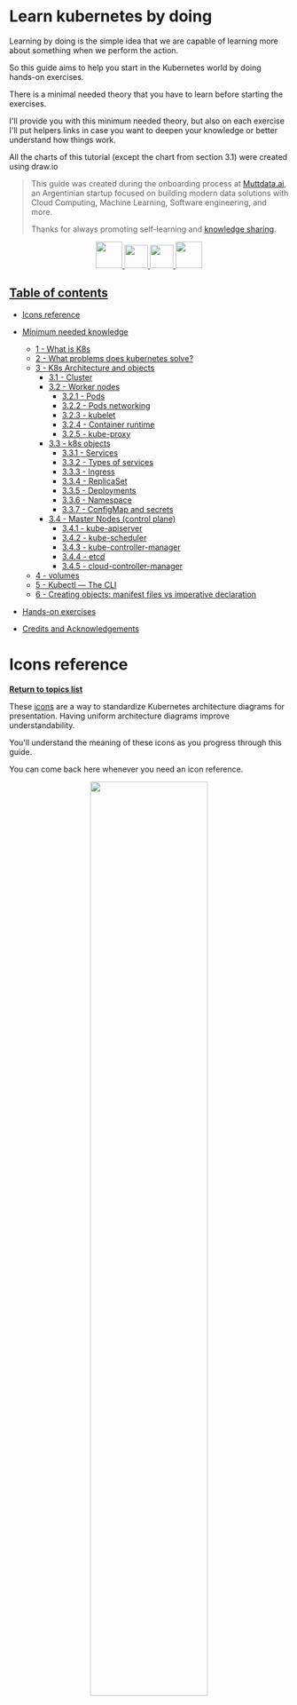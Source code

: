 # Learn kubernetes by doing

Learning by doing is the simple idea that we are capable of learning more about something when we perform the action.

So this guide aims to help you start in the Kubernetes world by doing hands-on exercises.

There is a minimal needed theory that you have to learn before starting the exercises.

I'll provide you with this minimum needed theory, but also on each exercise I'll put helpers links in case you want to deepen your knowledge or better understand how things work.

All the charts of this tutorial (except the chart from section 3.1) were created using draw.io

> This guide was created during the onboarding process at [Muttdata.ai](https://muttdata.ai/), an Argentinian startup focused on building modern data solutions with Cloud Computing, Machine Learning, Software engineering, and more.
>
>Thanks for always promoting self-learning and [knowledge sharing](https://muttdata.ai/blog/).


<p align="center">
   <a href=https://muttdata.ai>
    <img src="./assets/muttlogo.jpeg" width="48px"></img>
  </a>
  <a href=https://ar.linkedin.com/company/mutt-data>
    <img src="./assets/linkedin.png" width="42px"></img>
  </a>
  <a href=https://www.youtube.com/channel/UCzQyAiNmw4os0sTB0v5D4WA>
    <img src="./assets/youtube.gif" width="42px"></img>
  </a>
  <a href=https://www.instagram.com/mutt.data>
    <img src="./assets/instagram.png" width="48px"></img>
  </a>
</p>
  


## [Table of contents](#table-of-contents)

- [Icons reference](#icons-reference)
- [Minimum needed knowledge](#minimum-needed-knowledge)
  - [1 - What is K8s](#1---what-is-k8s)
  - [2 - What problems does kubernetes solve?](#2---what-problems-does-kubernetes-solve)
  - [3 - K8s Architecture and objects](#3---k8s-architecture-and-objects)
      - [3.1 - Cluster](#31---cluster)
      - [3.2 - Worker nodes](#32---worker-nodes)
          - [3.2.1 - Pods](#321---pods)
          - [3.2.2 - Pods networking](#322---pods-networking)
          - [3.2.3 - kubelet](#323---kubelet)
          - [3.2.4 - Container runtime](#324---container-runtime)
          - [3.2.5 - kube-proxy](#325---kube-proxy)
      - [3.3 - k8s objects](#33---k8s-objects)
          - [3.3.1 - Services](#331---services)
          - [3.3.2 - Types of services](#332---types-of-services)
          - [3.3.3 - Ingress](#333---ingress)
          - [3.3.4 - ReplicaSet](#334---replicasets)
          - [3.3.5 - Deployments](#335---deployments)
          - [3.3.6 - Namespace](#336---namespaces)
          - [3.3.7 - ConfigMap and secrets](#337---configmap-and-secret)
      - [3.4 - Master Nodes (control plane)](#34---master-nodes-control-plane)
          - [3.4.1 - kube-apiserver](#341---kube-apiserver)
          - [3.4.2 - kube-scheduler](#342---kube-scheduler)
          - [3.4.3 - kube-controller-manager](#343---kube-controller-manager)
          - [3.4.4 - etcd](#344---etcd)
          - [3.4.5 - cloud-controller-manager](#345---cloud-controller-manager)
  - [4 - volumes](#4---volumes)   
  - [5 - Kubectl — The CLI](#5---kubectl---the-cli)  
  - [6 - Creating objects: manifest files vs imperative declaration](#6---creating-objects-manifest-files-vs-imperative-declaration)

- [Hands-on exercises](#hands-on-exercises)
- [Credits and Acknowledgements](#credits-and-acknowledgements)

# Icons reference
**[Return to topics list](#table-of-contents)**

These [icons](https://github.com/kubernetes/community/tree/master/icons) are a way to standardize Kubernetes architecture diagrams for presentation. Having uniform architecture diagrams improve understandability.

You'll understand the meaning of these icons as you progress through this guide.

You can come back here whenever you need an icon reference.

<p align="center">
  <img src="./assets/k8s-icons-reference.png" width="65%">
</p>

# Minimum needed knowledge

## 1 - What is k8s?
**[Return to topics list](#table-of-contents)**

- Kubernetes (aka k8s) is an open-source container orchestration framework. 
- It was originally developed by google
- It helps you manage containerized applications (be docker containers or some other technology)
- These applications can be made up of hundreds or maybe thousands of containers in different environments (physical machines, VMs, cloud, etc) 

## 2 - What problems does kubernetes solve?
**[Return to topics list](#table-of-contents)**

Kubernetes becomes very useful when you're working with microservices.

Just to remember, a microservices architecture is an architecture that breaks an application into various small independent services that communicate with each other over well-defined APIs, unlike traditional monolithic architecture, where all processes are tightly coupled and run as a single service.

<p align="center">
  <img src="./assets/monolithic-vs-microservices.png" width="60%">
</p>

The rise of microservices caused increased usage of container technologies. These microservices are sometimes made up of hundreds or maybe even thousands of containers. 

Now managing those loads of containers across multiple environments using scripts and self-made tools can be really complex and sometimes even impossible.

So that specific scenario actually caused the need for having container orchestration technologies like Kubernetes.

Some of the problems that k8s solves are:

- **Microservices communication**: if you have an application made up of hundreds of Microservices, they need to efficiently and reliably communicate with each other. Kubernetes can take care of that (later you will understand how k8s do this).

- **high availability or no downtime**: high availability means that the application has no downtime so it's always accessible by the users. 

- **Horizontal scaling**: The workload on your application could increase and decrease abruptly in different moments. Sometimes you have to scaling up the replicas of a service to balance the workload, and after the overload you have scaling it down to keeps your costs low. Kubernetes can do that for you (auto scale).

- **Self healing**: Whenever one of the hundreds of services goes down due to fatal error, you’ll want to automatically instantiate a new, healthy replica of this service. Kubernetes can do this for you (self healing).

- **Automated rollouts and rollbacks**: Kubernetes can take care of deployment operations like the rollout of a new version of the application, and the rollback to a previous version. All of these operations can be performed reliably just by executing a couple of commands from a command line.

- **Secret and configuration management**: Kubernetes provides built-in mechanisms to effectively store and manage configuration (like environmental variables, database connections) across different environments (eg : production, test, development). It also allows for storing sensitive configuration data, meant to be kept secret in a special manner, so that accidental exposure of such data is minimized.


## 3 - K8s Architecture and objects

### 3.1 - Cluster
**[Return to topics list](#table-of-contents)**

**[Check icons reference](#icons-reference)**

A Kubernetes cluster consists of a set of worker machines (virtual or physical machines), called nodes, that run containerized applications.

Remember that containerized applications are applications that run in isolated runtime environments called containers. 

Containers encapsulate an application with all its dependencies, including system libraries, binaries, and configuration files (like Docker containers).

These are the components of a Kubernetes cluster:

<p align="center">
  <img src="./assets/k8s-architecture.png" width="100%">
</p>

### 3.2 - Worker nodes
**[Return to topics list](#table-of-contents)**

**[Check icons reference](#icons-reference)**

- A node may be a virtual or physical machine, depending on the cluster.
- Every cluster has at least one worker node.
- Kubernetes runs your workload into the Worker Nodes. 
- These workloads are containerized applications.
- On each node, you'll find a set of pods (where containerized applications run) as well as 3 important daemons processes: kubelet, kube-proxy, and the container runtime.
- Let's see what these components are.

<p align="center">
  <img src="./assets/k8s-worker-node.png" width="30%">
</p>

### 3.2.1 - Pods
**[Return to topics list](#table-of-contents)**

- The worker nodes host the pods. 
- Pods are the smallest deployable units of computing that you can create and manage in Kubernetes.
- A Pod contains one or more containers (not necessarily Docker containers), with shared storage and network resources.
- A Pod is usually meant to run one application container inside of it (but you can run multiple containers inside one pod). 
- For example, in a worker node you could have one pod that runs a database app, and another pod that runs some python app.
- Pods are ephemeral which means that they are not designed to run forever, so they can die very easily.
- It's recommended to have **no more than 110 pods per node** (check out the [considerations for large clusters](https://kubernetes.io/docs/setup/best-practices/cluster-large/)).

### 3.2.2 - Pods networking

**[Return to topics list](#table-of-contents)**

**[Check icons reference](#icons-reference)**

- When pods are created, they are assigned a unique IP address (**, not the container** the pod gets the IP address).
- Containers inside a pod share the same network space, which means that, within the pod, containers can communicate with each other by using the localhost address.
- Also, each container inside a pod gets its own port.
- You can use this IP (and the corresponding port) to access the pod from anywhere within the Kubernetes cluster.
- So each pod can communicate with each other using that IP address, which is an internal IP address.

<p align="center">
  <img src="./assets/k8s-nodes-networking.png" width="100%">
</p>

### 3.2.3 - kubelet

**[Return to topics list](#table-of-contents)**

- The way k8s schedule and manage the pods is by using three processes that must be installed on every node.
- One of those processes is kubelet.
- The Kubelet is the Kubernetes agent whose responsibility is to interact with the container runtime to perform operations such as starting, stopping, maintaining containers, and assigning resources from the node to the container like CPU, ram, and storage resources.  

### 3.2.4 - Container runtime

**[Return to topics list](#table-of-contents)**

- The container runtime is responsible for managing the life cycle of each container running in the node. 
- After a pod is scheduled on the node, the container runtime pulls the images specified by the pod from the container registry (e.g Docker regitry, Google Cloud container registry, etc).
- When a pod is terminated, the container runtime kills the containers that belong to the pod.


### 3.2.5 - kube-proxy
**[Return to topics list](#table-of-contents)**

- Let’s say we have several pods with replicas running in our cluster.
- When a request reaches the k8s cluster, how is it forwarded to one of the underlying pods? By using the kube-proxy.
- The kube-proxy component is implemented as a network proxy and a load balancer. 
- It orchestrates the network to route requests to the appropriate pods. 
- kube-proxy **can only route traffic within a Kubernetes cluster**
- It routes traffic to the appropriate pod based on the associated service name and the port number of an incoming request (you'll learn more about services in the next section).

## 3.3 - k8s objects
**[Return to topics list](#table-of-contents)**

Kubernetes Objects are persistent entities in the Kubernetes system. Kubernetes uses these entities to represent the state of your cluster. 

There are many kinds of objects: **pods, Deployments, services, ReplicaSets, etc**.

In k8s objects can be created from a YAML file using the command line, or even you can avoid this YAML file and use the command line by passing some flags with values.

You'll learn more about this in the section :  

**Creating objects: manifest files vs imperative declaration**

### 3.3.1 - Services

**[Return to topics list](#table-of-contents)**

**[Check icons reference](#icons-reference)**

- Pods are constantly created and destroyed. This could happen for many reasons. For example when a pod crashes, when bugs are fixed or new features are added to an application, etc. 
- In any case, the pod will die and a new one will get created in its place. When this happens **it will get assigned a new IP address**. 
- Obviously, this is inconvenient because if you are communicating with that pod, you have to adjust the IP address every time the pod dies or restarts.
- **You need a way to reach the pods regardless of their IP address**. To solve this, Kubernetes introduces the concept of ```service```.
- A service is an abstraction layer, that **acts as a static IP address** that defines access to a set of pods. 
- By using a service, you don’t access pods directly through their private IP addresses. 
- Instead, **a service select all the Pods matching certain criteria** (for example, a label), and the **Kube-proxy** forwards the requests to those pods.
- The good thing here is that **the life cycles of the service and the pod are not connected** so even if the pod dies, the service and its IP address will stay up so you don't have to change that endpoint anymore.


### 3.3.2 - Types of Services
**[Return to topics list](#table-of-contents)**

**[Check icons reference](#icons-reference)**

**ClusterIP** 

- A ClusterIP service is the default Kubernetes service. 
- This service has a cluster-internal IP address, **which is only reachable from within the cluster**. 
- External traffic cannot hit a service of type ClusterIP directly.
- To allow external traffic, you need to configure another Kubernetes resource called **ingress** (you'll learn more about ingress in the next section).
- Also you can interact with this type of service by using the command line with kube-proxy (this requires being authenticated into the cluster infrastructure).
- This type of service is useful for testing purposes (using the command line), or for private applications we don't want to expose to the internet.

<p align="center">
  <img src="./assets/k8s-ClusterIP.png" width="50%">
</p>


**NodePort**

- This type of service allows the external traffic to the worker nodes, by using a fixed port on each worker node. 
- It allocates a port from a range 30000–32767.
- NodePort configuration will automatically create the ClusterIP to route the traffic internally. 
- Users can access the service externally by using the IP address of the node and the exposed NodePort. 
- If you are running a service that doesn’t have to be always available, or you are very cost-sensitive, this method will work for you. A good example of such an application is a demo app or something temporary.

<p align="center">
  <img src="./assets/k8s-NodePort.png" width="70%">
</p>


**LoadBalancer** 
- Used to expose the service externally using a cloud provider’s load balancer. 
- Clients send requests to the IP address of a network load balancer that will forward all traffic to your service.
- If you want to directly expose a service, this is the default method.
- The big downside is that each service you expose with a LoadBalancer will get its own IP address, and you have to pay for a LoadBalancer per exposed service, which can get expensive!

<p align="center">
  <img src="./assets/k8s-LoadBalancer.png" width="50%">
</p>

**Headless**

As we said earlier, each connection to the service is forwarded to one randomly selected backing pod. But, what happens if you want to talk with a group of Pods? or what happens if you want to talk directly with a specific pod?  Connecting through the service isn’t the way to do this. 

  The solution here is to use a **Headless service**. For headless Services, a cluster IP is not allocated, kube-proxy does not handle these Services, and there is no load balancing or proxying done by the platform for them. Instead, Headless allows you to discover pod IPs through DNS lookups.

  Usually, when you perform a DNS lookup for a service, the DNS server returns a single IP — the service’s clusterIP. But if you tell Kubernetes you don’t need a cluster IP for your service (you do this by setting the clusterIP field to `None` in the service specification ), the DNS server will return multiple `A` records for the service, each pointing to the IP of an individual pod backing the service at that moment. 

  In these links you'll find two useful videos about services, types of services, and networking:
    - [Kubernetes Services explained | ClusterIP vs NodePort vs LoadBalancer vs Headless Service](https://www.youtube.com/watch?v=T4Z7visMM4E&ab_channel=TechWorldwithNana)
    - [Pods and Containers - Kubernetes Networking | Container Communication inside the Pod](https://www.youtube.com/watch?v=5cNrTU6o3Fw&ab_channel=TechWorldwithNana)
    - [Kubernetes Services simply visually explained](https://medium.com/swlh/kubernetes-services-simply-visually-explained-2d84e58d70e5)


### 3.3.3 - Ingress

**[Return to topics list](#table-of-contents)**

**[Check icons reference](#icons-reference)**

- Individually exposing and managing services is inefficient and not scalable in large Kubernetes clusters.
- That's how **ingress** becomes the ideal solution.
- Ingress is an API object that provides routing rules to manage access to the services within a k8s cluster.
- **It acts as the entry point for the whole k8s cluster**, exposing multiple services under a single IP address, with a secure protocol and a domain name. 
- External request goes first to ingress and it does the forwarding then to the service.
- Some use cases of Kubernetes Ingress include:
  - Providing externally reachable URLs for services
  - Load balancing traffic
  - Offering name-based virtual hosting
  - Terminating SSL (secure sockets layer) or TLS (transport layer security)

Learn more about ingress in this tutorial:
  - [Kubernetes Ingress Tutorial for Beginners | simply explained | Kubernetes Tutorial 22](https://www.youtube.com/watch?v=80Ew_fsV4rM&t=128s&ab_channel=TechWorldwithNana)

<p align="center">
  <img src="./assets/k8s-ingress.png" width="70%">
</p>

### 3.3.4 - ReplicaSets
**[Return to topics list](#table-of-contents)**

- In simple words, the [replicaSet](https://kubernetes.io/docs/concepts/workloads/controllers/replicaset/) manages the replicas of a pod.
- You define the replicaSet specifications in a `.yml` manifest file with fields.
- One of the fields is a **selector** that specifies how to identify Pods it can acquire.
- Another field is the number of replicas, indicating how many Pods it should be maintaining.
- Finally, you have a field where you define a pod template specifying the data of new Pods it should create to meet the number of replicas criteria.
- In the example below, ReplicaSet has 3 replicas. If for some reason pod-1,pod-2, or pod-3 dies, the replicaSet will make sure to initialize a new pod to maintain the correct and required number of replicas. Whereas if pod-4 were terminated, it would be gone forever.

```yml
# example YAML file to create a ReplicaSet object.
apiVersion: apps/v1 
kind: ReplicaSet # this field represents the type of Kubernetes object to be created.
metadata: # This is metadata about the object, such as its name, type, api version, annotations, and labels
  name: frontend
  labels:
    app: guestbook
    tier: frontend
spec: # spec means specification. Atributes of spec are specific to the kind!
  replicas: 3 # modify replicas according to your case
  selector:
    matchLabels:
      tier: frontend
  template: 
    # here start another configuration file. These lines below applies to a pod.
    metadata: # metadata about the pod
      labels:
        tier: frontend
    spec: # specifications about the pod
      containers:
      - name: php-redis
        image: gcr.io/google_samples/gb-frontend:v3
```

### 3.3.5 - Deployments
**[Return to topics list](#table-of-contents)**

- As you know, creating applications will always evolve some updates or changes.

- When we deploy a version of our application, we need a mechanism to update the containerized applications automatically, as doing this manually is an overwhelming process, particularly if you have tens, or many hundreds, of services. 

- The [Deployment](https://kubernetes.io/docs/concepts/workloads/controllers/deployment/) is a higher object in the hierarchy, that encapsulates replicaSets and pods. 

- It [Deployment controller](https://kubernetes.io/docs/concepts/architecture/controller/) gives it the ability to monitor, manage and maintain the desired state of the application we want to deploy.

```yml
# example YAML file to create a Deployment object.
apiVersion: apps/v1
kind: Deployment
metadata:
  name: nginx-deployment
  labels:
    app: nginx
spec:
  replicas: 3
  selector:
    matchLabels:
      app: nginx
  template:
    metadata:
      labels:
        app: nginx
    spec:
      containers:
      - name: nginx
        image: nginx:1.14.2
        ports:
        - containerPort: 80
```
### 3.3.6 - Namespaces
**[Return to topics list](#table-of-contents)**

- [Namespaces](https://kubernetes.io/docs/concepts/overview/working-with-objects/namespaces/) are a way to organize clusters into virtual sub-clusters.

- They can be helpful to organise resources when different teams or projects share a Kubernetes cluster.

More about Namespaces in this video:
- [Kubernetes Namespaces Explained in 15 mins | Kubernetes Tutorial 21](https://www.youtube.com/watch?v=K3jNo4z5Jx8&ab_channel=TechWorldwithNana)

### 3.3.7 - ConfigMap and secret

- As we said pods communicate with each other using a service 
- Suppose an application with a database endpoint called `mongo-db-service` 
- For example, if you want to update the endpoint of the service from  `mongo-db-service` to `mongo-db` you would do it inside of the built image of the application. 
- So you'd have to rebuild the application with a new version and you have to push it to the repository (e.g Docker registry) and, then pull that new image in your pod and restart the whole thing. 

<p align="center">
  <img src="./assets/k8s-not-configMap.png" width="60%">
</p>

- It's a little bit tedious for a small change like updating the service name.
- For that purpose, Kubernetes has an object called ```configMap```
- It's an API object to store non-confidential data in key-value pairs.
- It acts as an external configuration to your application, so **Pods can consume configMaps as environment variables, command-line arguments, or as configuration files in volumes**.
- ConfigMap would usually contain configuration data like URLs of a database, database user, etc.
- You just connect it to the pod so that pod gets the data that configMap contains and now if you change for example the endpoint of the service you just adjust the config map and that's it.


<p align="center">
  <img src="./assets/k8s-configMap.png" width="60%">
</p>


- Part of the external configuration can also be database username and password.
- Putting a password or other credentials in a configMap in a plain text format would be insecure. 
- For this purpose, Kubernetes has another component called ```secret```.
- Secret is just like configMap but the difference is that it's used to store secret data credentials. 
- Data is stored not in a plain text format, it is in base 64 encoded format.
- Like configMap you just add it to your pod so that pod can see those data and read from the secret. 

<p align="center">
  <img src="./assets/k8s-secret.png" width="60%">
</p>


### 3.4 - Master Nodes (control plane)
**[Return to topics list](#table-of-contents)**

**[Check icons reference](#icons-reference)**

The Control Plane or (Master Node) controls your K8s cluster, and it consists of multiple components that are responsible of managing that cluster.

The main components of a k8s master node are kube-apiserver, kube-scheduler, kube-controller-manager, etcd and cloud-controller-manager.

<p align="center">
  <img src="./assets/k8s-control-plane.png" width="50%">
</p>

### 3.4.1 - kube-apiserver

**[Return to topics list](#table-of-contents)**

**[Check icons reference](#icons-reference)**

- kube-apiserver is the primary interface to interact with your k8s cluster. 
- The kube-apiserver is like a cluster gateway that gets the initial request to the cluster. 
- To interact with the kube-apiserver you can use some client, like the UI Kubernetes dashboard, the command line (e.g `kubectl`), or a Kubernetes API. 
- It also acts as a gatekeeper for authentication to make sure that only authenticated and authorized requests can get through the cluster. 
- So whenever you want to schedule new pods, deploy new applications, create new service, or any other components you have to talk to the kube-apiserver on the master node and the kube-apiserver then validates your request, and if everything is fine then it will forward your request to other processes.

<p align="center">
  <img src="./assets/k8s-api-server.png" width="100%">
</p>

### 3.4.2 - kube-scheduler

**[Return to topics list](#table-of-contents)**

**[Check icons reference](#icons-reference)**

- Suppose you send a request to the kube-apiserver to start or schedule a new component (let's say a pod).
- After the request is validated, it will be sent to the kube-scheduler, which has a logic to decide on which specific worker node the pod should be scheduled.
- First, it will look at your request and see how many resources the pod will need, how much CPU, how much ram, etc.
- Then it's going to go through the worker nodes and see the available resources on each one of them and if it sees that one node is the least busy or has the most resources available it will schedule the new pod on that node. 
- An important point here is that scheduler just decides on which node a new pod will be scheduled, but the process that actually starts that pod is **kubelet**. 

<p align="center">
  <img src="./assets/k8s-scheduler.png" width="100%">
</p>


### 3.4.3 - kube-controller-manager

**[Return to topics list](#table-of-contents)**

**[Check icons reference](#icons-reference)**

- What happens when a pod or any component dies on a node? There must be a way to detect that and then reschedule those components as soon as possible.
- Here comes the controller manager in action. It contains multiple logical controllers to track and handle the state of K8s objects.
- For example, when a pod dies, the controller manager detects that and tries to recover the cluster state as soon as possible and for that, it makes a request to the scheduler to reschedule those dead pods.
- Then the scheduler decides based on the resource calculation which worker nodes should restart those pods again and makes requests to the corresponding kubelet process on those worker nodes to actually restart the pods.

<p align="center">
  <img src="./assets/k8s-controller-manager.png" width="100%">
</p>

### 3.4.4 - etcd

**[Return to topics list](#table-of-contents)**

**[Check icons reference](#icons-reference)**

- It's a key-value store that K8s uses as its data store for the cluster state. 
- You can think of it as a cluster brain, because every change in the cluster will be saved or updated into this key-value store of etcd, and all of the seen mechanism (the scheduler, the controller manager, etc) works because of its data.
- For example, how does the scheduler know what resources are available on each worker node? or how does the controller manager know that a cluster state changed in some way? All of this information is stored in etcd cluster.
- What is not stored in the etcd key-value store is the actual application data for example if you have a database application running inside of the cluster, the data will be stored somewhere else not in the etcd. 
- etcd is just a cluster state information that is used for master processes to communicate with their work processes and vice versa.
- You can see that **master nodes are crucial for the cluster operation**, especially the etcd store which contains some data that must be reliably stored or replicated. 
- So in practice, a Kubernetes cluster is usually made up of multiple masters where each master node runs its master processes, where the kube-apiserver is load balanced and the etcd store forms a distributed storage across all the master nodes.

<p align="center">
  <img src="./assets/k8s-two-master-nodes.png" width="50%">
</p>


### 3.4.5 - cloud-controller-manager

**[Return to topics list](#table-of-contents)**

- Provides an interface between K8s and different cloud platforms. It’s only used when using cloud-based resources alongside K8s.


### 4 - Volumes

**[Return to topics list](#table-of-contents)**

**[Check icons reference](#icons-reference)**

- Suppose we have a database service in our application, where we save some data.
- If the database container or the pod gets restarted the data would be gone.
- That's problematic and inconvenient because you want your database data to be persisted reliably long term.
- The way to do this is with another component of Kubernetes called ```volumes```
- It basically attaches a physical storage to your pod and **that storage could be either on a local machine** (meaning on the same server node where the pod is running) or it could be on a **remote storage outside of the Kubernetes cluster**, like cloud storage or some on-premise storage. 
- You just have an external reference on it. 
- So now when the database pod or container gets restarted all the data will be there persisted.
- It's important to understand that a ```Kubernetes cluster doesn't manage any data persistence```, which means that you are responsible for backing up the data replicating and managing it, and making sure that it's kept on proper hardware.


<p align="center">
  <img src="./assets/k8s-volumes.png" width="60%">
</p>

## 5 - Kubectl - The CLI
**[Return to topics list](#table-of-contents)**

- There are 3 main tools to interact with a k8s cluster.
- You can have a UI like a dashboard, the Kubernetes API, or a command-line tool like `kubectl`.
- [Kubectl](https://kubernetes.io/docs/tasks/tools/#kubectl) is a command-line tool for a Kubernetes cluster. 
- It's the most powerful of all the three clients because with kubectl you can basically do anything in the Kubernetes cluster.
- An important thing to note here is that kubectl isn't just for local clusters. If you have a cloud cluster or a hybrid cluster, kubectl is the tool to use to interact with them.

Here, we’ll cover some of the most frequently used commands you’ll need:

```bash
# kubectl get: lists objects within the Kubernetes cluster.
$ kubectl get <object type> <object name> -o <output> --sort-by <JSONPath> --selector <selector>

# kubectl describe: get detailed information about a given object.
$ kubectl describe <object type> <object name>

# kubectl create: to create objects by providing a YAML file, with -f to create an object from a YAML descriptor stored in the file.
$ kubectl create -f <file name>

# kubectl apply: same as create, but will update the object if it exists. It also stores the last-applied-configuration annotation.
$ kubectl apply -f <file name>

#kubectl delete: delete objects from the cluster.
$ kubectl delete <object type> <object name>
```

## 6 - Creating objects: manifest files vs imperative declaration
**[Return to topics list](#table-of-contents)**


- Usually, for creating objects in K8s you can choose between two methods: the declarative one and the imperative one.

- In the declarative method, you have to create a `YAML` file and run `kubectl apply/create/delete -f file.yaml` command to do the job. Here is an example of YAML file:

```yaml
apiVersion: v1 # version of the k8s object, depend on the project (v1, apps,v1, etc). run kubectl api-versions to see a complete a list.
kind: Pod  # type of Kubernetes object to be created (Pod, Deployment, ReplicaSet, etc)
metadata: # This is metadata about the object, such as its name, type, api version, annotations, and labels
 name: nginx 
 namespace: dev-ns
labels: 
  type : backend 
spec : # spec means specification. Atributes of spec are specific to the kind!
  # here start another configuration file. These lines below applies to a pod.
  containers: 
    - image: nginx
      name: nginx-pod
    dnsPolicy: ClusterFirst
    restartPolicy: Always
```

More about kubernetes manifest files in these links:

  - [Understanding the Kubernetes manifest](https://medium.com/@sujithabdulrahim/understanding-the-kubernetes-manifest-e96d680f2a11)
  - [Kubernetes YAML File Explained - Deployment and Service | Kubernetes Tutorial 19](https://www.youtube.com/watch?v=qmDzcu5uY1I&t=312s&ab_channel=TechWorldwithNana)

- In the imperative method, you can run kubectl commands to interact with the cluster. This is useful if you need to quickly spinning things up using kubectl directly to experiment. 

Here an example:

```
$ kubectl run nginx --image=nginx
pod/nginx created

$ kubectl get pods 
NAME    READY   STATUS    RESTARTS   AGE
nginx   1/1     Running   0          58s
```

# Hands-on exercises

**[Return to topics list](#table-of-contents)**

- **[1. Local setup and first k8s cluster](./exercises/exercise-1.md)**
- **[2. Deploying postgres and adminer in a k8s cluster](./exercises/exercise-2.md)**


# Credits and Acknowledgements

The main sources for the above information are:

- [Kubernetes official documentation](https://kubernetes.io/)
- [Kubernetes Icons Set](https://github.com/kubernetes/community/tree/master/icons)
- [Kubernetes Patterns - Reusable Elements for Designing Cloud-Native Applications](https://www.redhat.com/cms/managed-files/cm-oreilly-kubernetes-patterns-ebook-f19824-201910-en.pdf)
- [Kubernetes — What Is It, What Problems Does It Solve and How Does It Compare With Alternatives?](https://eng.zemosolabs.com/kubernetes-what-is-it-what-problems-does-it-solve-how-does-it-compare-with-its-alternatives-937fe80b754f)
- [Kubernetes Tutorial for Beginners [FULL COURSE in 4 Hours]](https://www.youtube.com/watch?v=X48VuDVv0do&ab_channel=TechWorldwithNana)
- [KUBERNETES De NOVATO a PRO! (CURSO COMPLETO EN ESPAÑOL)](https://www.youtube.com/watch?v=DCoBcpOA7W4&t=4164s&ab_channel=PeladoNerd)
- [Understanding the Kubernetes manifest](https://medium.com/@sujithabdulrahim/understanding-the-kubernetes-manifest-e96d680f2a11)
- [Kubernetes Objects](https://chkrishna.medium.com/kubernetes-objects-e0a8b93b5cdc)
- [HOW DO APPLICATIONS RUN ON KUBERNETES?](https://thenewstack.io/how-do-applications-run-on-kubernetes/)
- [Exposing Applications for Internal Access](https://kubebyexample.com/en/learning-paths/application-development-kubernetes/lesson-3-networking-kubernetes/exposing#)
- [Getting Started with K8s: Core Concepts](https://edgehog.blog/getting-started-with-k8s-core-concepts-135fb570462e)
- [What is a headless service, what does it do/accomplish, and what are some legitimate use cases for it?](https://stackoverflow.com/questions/52707840/what-is-a-headless-service-what-does-it-do-accomplish-and-what-are-some-legiti)
- [https://github.com/jgraph/drawio-libs](https://github.com/jgraph/drawio-libs)
- [Kubernetes NodePort vs LoadBalancer vs Ingress? When should I use what?](https://medium.com/google-cloud/kubernetes-nodeport-vs-loadbalancer-vs-ingress-when-should-i-use-what-922f010849e0)
- [Connecting Kube cluster through proxy and clusterIP?](https://stackoverflow.com/questions/58269082/connecting-kube-cluster-through-proxy-and-clusterip)